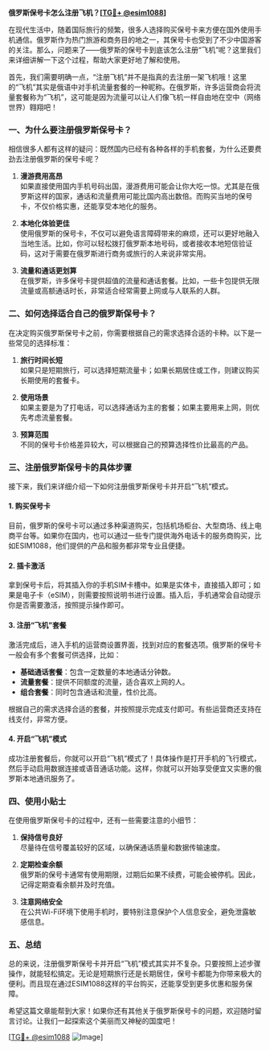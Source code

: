 **俄罗斯保号卡怎么注册飞机？[[TG💪+ @esim1088](https://t.me/s/esim1088)]**

在现代生活中，随着国际旅行的频繁，很多人选择购买保号卡来方便在国外使用手机通信。俄罗斯作为热门旅游和商务目的地之一，其保号卡也受到了不少中国游客的关注。那么，问题来了——俄罗斯的保号卡到底该怎么注册“飞机”呢？这里我们来详细讲解一下这个过程，帮助大家更好地了解和使用。

首先，我们需要明确一点，“注册飞机”并不是指真的去注册一架飞机哦！这里的“飞机”其实是俄语中对手机流量套餐的一种昵称。在俄罗斯，许多运营商会将流量套餐称为“飞机”，这可能是因为流量可以让人们像飞机一样自由地在空中（网络世界）翱翔吧！

### **一、为什么要注册俄罗斯保号卡？**

相信很多人都有这样的疑问：既然国内已经有各种各样的手机套餐，为什么还要费劲去注册俄罗斯的保号卡呢？

1. **漫游费用高昂**  
   如果直接使用国内手机号码出国，漫游费用可能会让你大吃一惊。尤其是在俄罗斯这样的国家，通话和流量费用可能比国内高出数倍。而购买当地的保号卡，不仅价格实惠，还能享受本地化的服务。

2. **本地化体验更佳**  
   使用俄罗斯的保号卡，不仅可以避免语言障碍带来的麻烦，还可以更好地融入当地生活。比如，你可以轻松拨打俄罗斯本地号码，或者接收本地短信验证码，这对于需要在俄罗斯进行商务或旅行的人来说非常实用。

3. **流量和通话更划算**  
   在俄罗斯，许多保号卡提供超值的流量和通话套餐。比如，一些卡包提供无限流量或高额通话时长，非常适合经常需要上网或与人联系的人群。

### **二、如何选择适合自己的俄罗斯保号卡？**

在决定购买俄罗斯保号卡之前，你需要根据自己的需求选择合适的卡种。以下是一些常见的选择标准：

1. **旅行时间长短**  
   如果只是短期旅行，可以选择短期流量卡；如果长期居住或工作，则建议购买长期使用的套餐卡。

2. **使用场景**  
   如果主要是为了打电话，可以选择通话为主的套餐；如果主要用来上网，则优先考虑流量套餐。

3. **预算范围**  
   不同的保号卡价格差异较大，可以根据自己的预算选择性价比最高的产品。

### **三、注册俄罗斯保号卡的具体步骤**

接下来，我们来详细介绍一下如何注册俄罗斯保号卡并开启“飞机”模式。

#### **1. 购买保号卡**
目前，俄罗斯的保号卡可以通过多种渠道购买，包括机场柜台、大型商场、线上电商平台等。如果你在国内，也可以通过一些专门提供海外电话卡的服务商购买，比如ESIM1088，他们提供的产品和服务都非常专业且便捷。

#### **2. 插卡激活**
拿到保号卡后，将其插入你的手机SIM卡槽中。如果是实体卡，直接插入即可；如果是电子卡（eSIM），则需要按照说明书进行设置。插入后，手机通常会自动提示你是否需要激活，按照提示操作即可。

#### **3. 注册“飞机”套餐**
激活完成后，进入手机的运营商设置界面，找到对应的套餐选项。俄罗斯的保号卡一般会有多个套餐可供选择，比如：

- **基础通话套餐**：包含一定数量的本地通话分钟数。
- **流量套餐**：提供不同额度的流量，适合喜欢上网的人。
- **组合套餐**：同时包含通话和流量，性价比高。

根据自己的需求选择合适的套餐，并按照提示完成支付即可。有些运营商还支持在线支付，非常方便。

#### **4. 开启“飞机”模式**
成功注册套餐后，你就可以开启“飞机”模式了！具体操作是打开手机的飞行模式，然后手动启用数据连接或语音通话功能。这样，你就可以开始享受便宜又实惠的俄罗斯本地通讯服务了。

### **四、使用小贴士**

在使用俄罗斯保号卡的过程中，还有一些需要注意的小细节：

1. **保持信号良好**  
   尽量待在信号覆盖较好的区域，以确保通话质量和数据传输速度。

2. **定期检查余额**  
   俄罗斯的保号卡通常有使用期限，过期后如果不续费，可能会被停机。因此，记得定期查看余额并及时充值。

3. **注意网络安全**  
   在公共Wi-Fi环境下使用手机时，要特别注意保护个人信息安全，避免泄露敏感信息。

### **五、总结**

总的来说，注册俄罗斯保号卡并开启“飞机”模式其实并不复杂。只要按照上述步骤操作，就能轻松搞定。无论是短期旅行还是长期居住，保号卡都能为你带来极大的便利。而且现在通过ESIM1088这样的平台购买，还能享受到更多优惠和服务保障。

希望这篇文章能帮到大家！如果你还有其他关于俄罗斯保号卡的问题，欢迎随时留言讨论。让我们一起探索这个美丽而又神秘的国度吧！

[[TG💪+ @esim1088](https://t.me/s/esim1088) ![Image](https://i.postimg.cc/4NQfJmqS/Snipaste-2025-05-13-00-14-12.png)]